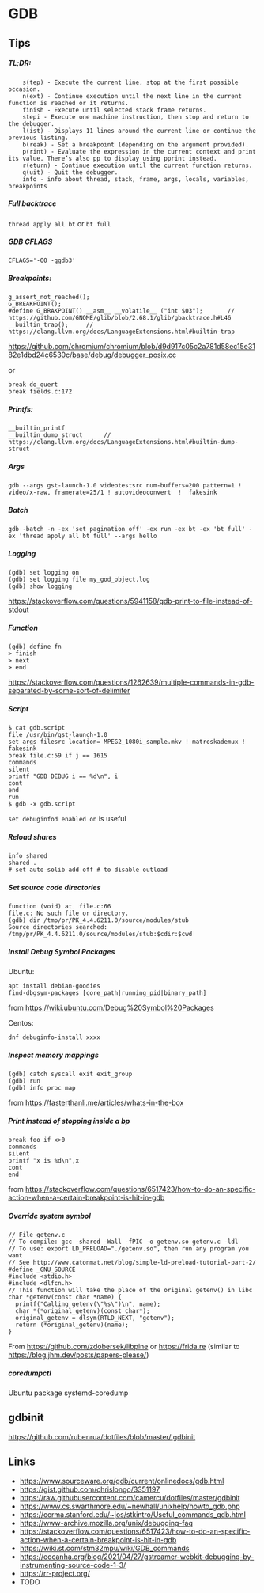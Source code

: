 GDB
====

Tips
----
##### TL;DR:
```
    s(tep) - Execute the current line, stop at the first possible occasion.
    n(ext) - Continue execution until the next line in the current function is reached or it returns.
    finish - Execute until selected stack frame returns.    
    stepi - Execute one machine instruction, then stop and return to the debugger.   
    l(ist) - Displays 11 lines around the current line or continue the previous listing.
    b(reak) - Set a breakpoint (depending on the argument provided).
    p(rint) - Evaluate the expression in the current context and print its value. There’s also pp to display using pprint instead.
    r(eturn) - Continue execution until the current function returns.
    q(uit) - Quit the debugger.
    info - info about thread, stack, frame, args, locals, variables, breakpoints    
```

##### Full backtrace
`thread apply all bt` or `bt full`

##### GDB CFLAGS
`CFLAGS='-O0 -ggdb3'`

##### Breakpoints:
```
g_assert_not_reached();
G_BREAKPOINT();
#define G_BRAKPOINT() __asm__ __volatile__ ("int $03");       // https://github.com/GNOME/glib/blob/2.68.1/glib/gbacktrace.h#L46
__builtin_trap();     // https://clang.llvm.org/docs/LanguageExtensions.html#builtin-trap
```
https://github.com/chromium/chromium/blob/d9d917c05c2a781d58ec15e3182e1dbd24c6530c/base/debug/debugger_posix.cc  


or

```
break do_quert
break fields.c:172
```
##### Printfs:
```
__builtin_printf
__builtin_dump_struct      // https://clang.llvm.org/docs/LanguageExtensions.html#builtin-dump-struct
```

##### Args
```
gdb --args gst-launch-1.0 videotestsrc num-buffers=200 pattern=1 ! video/x-raw, framerate=25/1 ! autovideoconvert  !  fakesink
```

##### Batch
```
gdb -batch -n -ex 'set pagination off' -ex run -ex bt -ex 'bt full' -ex 'thread apply all bt full' --args hello
```

##### Logging
```
(gdb) set logging on
(gdb) set logging file my_god_object.log
(gdb) show logging
```
https://stackoverflow.com/questions/5941158/gdb-print-to-file-instead-of-stdout

##### Function
```
(gdb) define fn
> finish
> next
> end
```
https://stackoverflow.com/questions/1262639/multiple-commands-in-gdb-separated-by-some-sort-of-delimiter

##### Script
```
$ cat gdb.script
file /usr/bin/gst-launch-1.0
set args filesrc location= MPEG2_1080i_sample.mkv ! matroskademux ! fakesink
break file.c:59 if j == 1615
commands
silent
printf "GDB DEBUG i == %d\n", i
cont
end
run
$ gdb -x gdb.script
```

`set debuginfod enabled on` is useful

##### Reload shares
```
info shared
shared .
# set auto-solib-add off # to disable outload
```

##### Set source code directories
```
function (void) at  file.c:66
file.c: No such file or directory.
(gdb) dir /tmp/pr/PK_4.4.6211.0/source/modules/stub
Source directories searched: /tmp/pr/PK_4.4.6211.0/source/modules/stub:$cdir:$cwd
```

##### Install Debug Symbol Packages
Ubuntu:
```
apt install debian-goodies
find-dbgsym-packages [core_path|running_pid|binary_path]
```
from https://wiki.ubuntu.com/Debug%20Symbol%20Packages

Centos:
```
dnf debuginfo-install xxxx
```

##### Inspect memory mappings
```
(gdb) catch syscall exit exit_group
(gdb) run
(gdb) info proc map
```
from https://fasterthanli.me/articles/whats-in-the-box


##### Print instead of stopping inside a bp
```
break foo if x>0
commands
silent
printf "x is %d\n",x
cont
end
```
from https://stackoverflow.com/questions/6517423/how-to-do-an-specific-action-when-a-certain-breakpoint-is-hit-in-gdb


##### Override system symbol
```
// File getenv.c
// To compile: gcc -shared -Wall -fPIC -o getenv.so getenv.c -ldl
// To use: export LD_PRELOAD="./getenv.so", then run any program you want
// See http://www.catonmat.net/blog/simple-ld-preload-tutorial-part-2/
#define _GNU_SOURCE
#include <stdio.h>
#include <dlfcn.h>
// This function will take the place of the original getenv() in libc
char *getenv(const char *name) {
  printf("Calling getenv(\"%s\")\n", name);
  char *(*original_getenv)(const char*);
  original_getenv = dlsym(RTLD_NEXT, "getenv");
  return (*original_getenv)(name);
}
```

From https://github.com/zdobersek/libpine or https://frida.re (similar to https://blog.jhm.dev/posts/papers-please/)


##### coredumpctl
Ubuntu package systemd-coredump

gdbinit
----
https://github.com/rubenrua/dotfiles/blob/master/.gdbinit

Links
-----

* https://www.sourceware.org/gdb/current/onlinedocs/gdb.html
* https://gist.github.com/chrislongo/3351197
* https://raw.githubusercontent.com/camercu/dotfiles/master/gdbinit
* https://www.cs.swarthmore.edu/~newhall/unixhelp/howto_gdb.php
* https://ccrma.stanford.edu/~jos/stkintro/Useful_commands_gdb.html
* https://www-archive.mozilla.org/unix/debugging-faq
* https://stackoverflow.com/questions/6517423/how-to-do-an-specific-action-when-a-certain-breakpoint-is-hit-in-gdb
* https://wiki.st.com/stm32mpu/wiki/GDB_commands
* https://eocanha.org/blog/2021/04/27/gstreamer-webkit-debugging-by-instrumenting-source-code-1-3/
* https://rr-project.org/
* TODO
